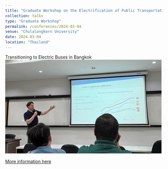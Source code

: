 ```yaml
---
title: "Graduate Workshop on the Electrification of Public Transportation in Japan and Germany"
collection: talks
type: "Graduate Workshop"
permalink: /conferences/2024-03-04
venue: "Chulalongkorn University"
date: 2024-03-04
location: "Thailand"
---
```

Transitioning to Electric Buses in Bangkok
<img src='/images/presentation2.png'>

[More information here](https://www.jackcrawford.net/portfolio/portfolio-3/)
